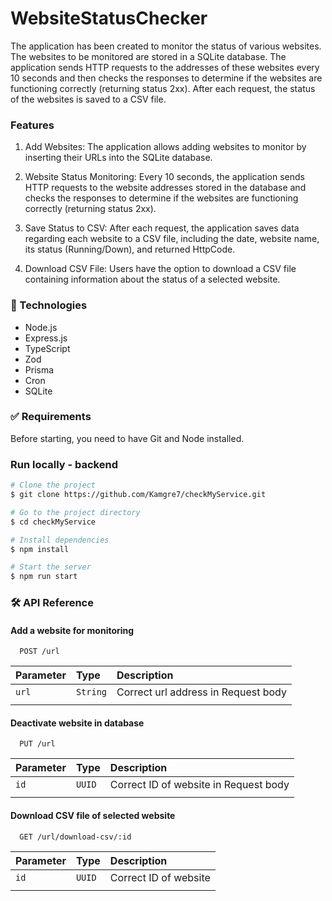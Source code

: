 # WebsiteStatusChecker

The application has been created to monitor the status of various websites. The websites to be monitored are stored in a SQLite database. The application sends HTTP requests to the addresses of these websites every 10 seconds and then checks the responses to determine if the websites are functioning correctly (returning status 2xx). After each request, the status of the websites is saved to a CSV file.

### Features

1. Add Websites: The application allows adding websites to monitor by inserting their URLs into the SQLite database.

2. Website Status Monitoring: Every 10 seconds, the application sends HTTP requests to the website addresses stored in the database and checks the responses to determine if the websites are functioning correctly (returning status 2xx).

3. Save Status to CSV: After each request, the application saves data regarding each website to a CSV file, including the date, website name, its status (Running/Down), and returned HttpCode.

4. Download CSV File: Users have the option to download a CSV file containing information about the status of a selected website.

### 🚀 Technologies

- Node.js
- Express.js
- TypeScript
- Zod
- Prisma
- Cron
- SQLite

### ✅ Requirements

Before starting, you need to have Git and Node installed.

### Run locally - backend

```bash
# Clone the project
$ git clone https://github.com/Kamgre7/checkMyService.git

# Go to the project directory
$ cd checkMyService

# Install dependencies
$ npm install

# Start the server
$ npm run start
```

### 🛠 API Reference

#### Add a website for monitoring

```http
  POST /url
```

| Parameter | Type     | Description                         |
| :-------- | :------- | :---------------------------------- |
| `url`     | `String` | Correct url address in Request body |
|           |

#### Deactivate website in database

```http
  PUT /url
```

| Parameter | Type   | Description                           |
| :-------- | :----- | :------------------------------------ |
| `id`      | `UUID` | Correct ID of website in Request body |
|           |

#### Download CSV file of selected website

```http
  GET /url/download-csv/:id
```

| Parameter | Type   | Description           |
| :-------- | :----- | :-------------------- |
| `id`      | `UUID` | Correct ID of website |
|           |
